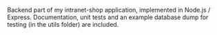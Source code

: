 Backend part of my intranet-shop application, implemented in Node.js / Express. Documentation, unit tests and an example database dump for testing (in the utils folder) are included.


